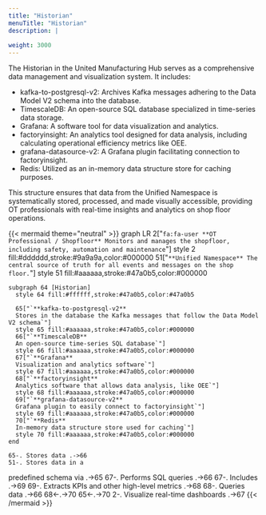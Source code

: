 ```yaml
---
title: "Historian"
menuTitle: "Historian"
description: |
  
weight: 3000
---
```



The Historian in the United Manufacturing Hub serves as a comprehensive data
management and visualization system. It includes:

- kafka-to-postgresql-v2: Archives Kafka messages adhering to the Data Model V2 schema into the database.
- TimescaleDB: An open-source SQL database specialized in time-series data storage.
- Grafana: A software tool for data visualization and analytics.
- factoryinsight: An analytics tool designed for data analysis, including calculating operational efficiency metrics like OEE.
- grafana-datasource-v2: A Grafana plugin facilitating connection to factoryinsight.
- Redis: Utilized as an in-memory data structure store for caching purposes.

This structure ensures that data from the Unified Namespace is systematically
stored, processed, and made visually accessible, providing OT professionals with
real-time insights and analytics on shop floor operations.

{{< mermaid theme="neutral" >}}
graph LR
  2["`fa:fa-user **OT Professional / Shopfloor**
  Monitors and manages the shopfloor, including safety, automation and maintenance`"]
  style 2 fill:#dddddd,stroke:#9a9a9a,color:#000000
  51["`**Unified Namespace**
  The central source of truth for all events and messages on the shop floor.`"]
  style 51 fill:#aaaaaa,stroke:#47a0b5,color:#000000

    subgraph 64 [Historian]
      style 64 fill:#ffffff,stroke:#47a0b5,color:#47a0b5

      65["`**kafka-to-postgresql-v2**
      Stores in the database the Kafka messages that follow the Data Model V2 schema`"]
      style 65 fill:#aaaaaa,stroke:#47a0b5,color:#000000
      66["`**TimescaleDB**
      An open-source time-series SQL database`"]
      style 66 fill:#aaaaaa,stroke:#47a0b5,color:#000000
      67["`**Grafana**
      Visualization and analytics software`"]
      style 67 fill:#aaaaaa,stroke:#47a0b5,color:#000000
      68["`**factoryinsight**
      Analytics software that allows data analysis, like OEE`"]
      style 68 fill:#aaaaaa,stroke:#47a0b5,color:#000000
      69["`**grafana-datasource-v2**
      Grafana plugin to easily connect to factoryinsight`"]
      style 69 fill:#aaaaaa,stroke:#47a0b5,color:#000000
      70["`**Redis**
      In-memory data structure store used for caching`"]
      style 70 fill:#aaaaaa,stroke:#47a0b5,color:#000000
    end

    65-. Stores data .->66
    51-. Stores data in a
  predefined schema via .->65
    67-. Performs SQL queries .->66
    67-. Includes .->69
    69-. Extracts KPIs and other
    high-level metrics .->68
    68-. Queries data .->66
    68<-.->70
    65<-.->70
    2-. Visualize real-time
  dashboards .->67
{{< /mermaid >}}
